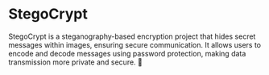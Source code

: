 # StegoCrypt
StegoCrypt is a steganography-based encryption project that hides secret messages within images, ensuring secure communication. It allows users to encode and decode messages using password protection, making data transmission more private and secure. 🚀
